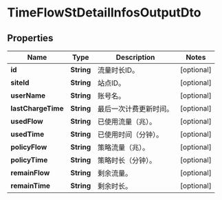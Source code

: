 
# TimeFlowStDetailInfosOutputDto

## Properties
Name | Type | Description | Notes
------------ | ------------- | ------------- | -------------
**id** | **String** | 流量时长ID。 |  [optional]
**siteId** | **String** | 站点ID。 |  [optional]
**userName** | **String** | 账号名。 |  [optional]
**lastChargeTime** | **String** | 最后一次计费更新时间。 |  [optional]
**usedFlow** | **String** | 已使用流量（兆）。 |  [optional]
**usedTime** | **String** | 已使用时间（分钟）。 |  [optional]
**policyFlow** | **String** | 策略流量（兆）。 |  [optional]
**policyTime** | **String** | 策略时长（分钟）。 |  [optional]
**remainFlow** | **String** | 剩余流量。 |  [optional]
**remainTime** | **String** | 剩余时长。 |  [optional]



